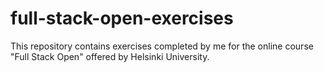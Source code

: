 # full-stack-open-exercises
This repository contains exercises completed by me for the online course "Full Stack Open" offered by Helsinki University.
